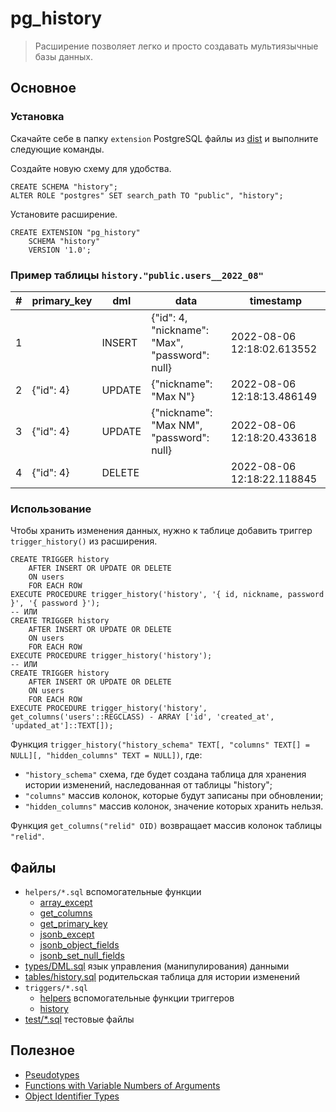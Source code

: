 # pg_history

> Расширение позволяет легко и просто создавать мультиязычные базы данных.

## Основное

### Установка

Скачайте себе в папку `extension` PostgreSQL файлы из [dist](./dist) и выполните следующие команды.

Создайте новую схему для удобства.

```postgresql
CREATE SCHEMA "history";
ALTER ROLE "postgres" SET search_path TO "public", "history";
```

Установите расширение.

```postgresql
CREATE EXTENSION "pg_history"
    SCHEMA "history"
    VERSION '1.0';
```

### Пример таблицы `history."public.users__2022_08"`

| \# | primary_key | dml    | data                                             | timestamp                  |
| -- | ----------- | ------ | ------------------------------------------------ | -------------------------- |
| 1  |             | INSERT | {"id": 4, "nickname": "Max", "password": null}   | 2022-08-06 12:18:02.613552 |
| 2  | {"id": 4}   | UPDATE | {"nickname": "Max N"}                            | 2022-08-06 12:18:13.486149 |
| 3  | {"id": 4}   | UPDATE | {"nickname": "Max NM", "password": null}         | 2022-08-06 12:18:20.433618 |
| 4  | {"id": 4}   | DELETE |                                                  | 2022-08-06 12:18:22.118845 |

### Использование

Чтобы хранить изменения данных, нужно к таблице добавить триггер `trigger_history()` из расширения.

```postgresql
CREATE TRIGGER history
    AFTER INSERT OR UPDATE OR DELETE
    ON users
    FOR EACH ROW
EXECUTE PROCEDURE trigger_history('history', '{ id, nickname, password }', '{ password }');
-- ИЛИ
CREATE TRIGGER history
    AFTER INSERT OR UPDATE OR DELETE
    ON users
    FOR EACH ROW
EXECUTE PROCEDURE trigger_history('history');
-- ИЛИ
CREATE TRIGGER history
    AFTER INSERT OR UPDATE OR DELETE
    ON users
    FOR EACH ROW
EXECUTE PROCEDURE trigger_history('history', get_columns('users'::REGCLASS) - ARRAY ['id', 'created_at', 'updated_at']::TEXT[]);
```

Функция `trigger_history("history_schema" TEXT[, "columns" TEXT[] = NULL][, "hidden_columns" TEXT = NULL])`, где:

- `"history_schema"` схема, где будет создана таблица для хранения истории изменений, наследованная от таблицы "history";
- `"columns"` массив колонок, которые будут записаны при обновлении;
- `"hidden_columns"` массив колонок, значение которых хранить нельзя.

Функция `get_columns("relid" OID)` возвращает массив колонок таблицы `"relid"`.

## Файлы

- `helpers/*.sql` вспомогательные функции
    - [array_except](./helpers/array_except.sql)
    - [get_columns](./helpers/get_columns.sql)
    - [get_primary_key](./helpers/get_primary_key.sql)
    - [jsonb_except](./helpers/jsonb_except.sql)
    - [jsonb_object_fields](./helpers/jsonb_object_fields.sql)
    - [jsonb_set_null_fields](./helpers/jsonb_set_null_fields.sql)
- [types/DML.sql](./types/DML.sql) язык управления (манипулирования) данными
- [tables/history.sql](./tables/history.sql) родительская таблица для истории изменений
- `triggers/*.sql`
    - [helpers](./triggers/helpers) вспомогательные функции триггеров
    - [history](triggers/history.sql)
- [test/*.sql](./test) тестовые файлы

## Полезное

- [Pseudotypes](https://www.postgresql.org/docs/current/datatype-pseudo.html)
- [Functions with Variable Numbers of Arguments](https://www.postgresql.org/docs/current/xfunc-sql.html#XFUNC-SQL-VARIADIC-FUNCTIONS)
- [Object Identifier Types](https://www.postgresql.org/docs/current/datatype-oid.html#DATATYPE-OID-TABLE)
